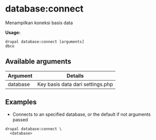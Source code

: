 # database:connect
Menampilkan koneksi basis data

**Usage:**
```
drupal database:connect [arguments]
dbco
```

## Available arguments
Argument | Details
---------|-------------
database | Key basis data dari settings.php

## Examples
* Connects to an specified database, or the default if not arguments passed
```
drupal database:connect \
  <database>
```

